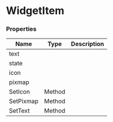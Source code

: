 # WidgetItem #


### Properties ###
| Name | Type | Description |
| --- | --- | --- |
| text | | |
| state | | |
| icon | | |
| pixmap | | |
| SetIcon | Method | | 
| SetPixmap | Method | | 
| SetText | Method | |
